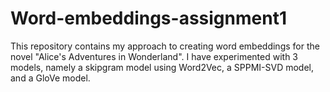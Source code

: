 # Word-embeddings-assignment1
This repository contains my approach to creating word embeddings for the novel "Alice's Adventures in Wonderland". 
I have experimented with 3 models, namely a skipgram model using Word2Vec, a SPPMI-SVD model, and a GloVe model.
